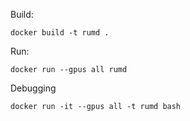 Build:
```
docker build -t rumd .
```
Run:
```
docker run --gpus all rumd 
```
Debugging
```
docker run -it --gpus all -t rumd bash
```